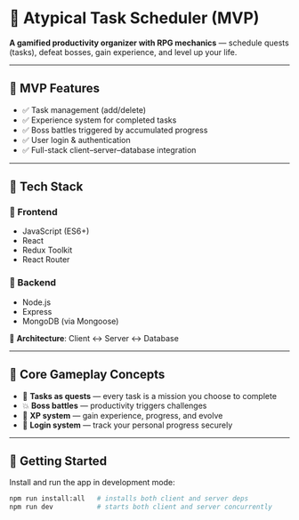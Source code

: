 # 🧙 Atypical Task Scheduler (MVP)

**A gamified productivity organizer with RPG mechanics** — schedule quests (tasks), defeat bosses, gain experience, and level up your life.

---

## 🚀 MVP Features

-   ✅ Task management (add/delete)
-   ✅ Experience system for completed tasks
-   ✅ Boss battles triggered by accumulated progress
-   ✅ User login & authentication
-   ✅ Full-stack client–server–database integration

---

## 🧱 Tech Stack

### 🔹 Frontend

-   JavaScript (ES6+)
-   React
-   Redux Toolkit
-   React Router

### 🔸 Backend

-   Node.js
-   Express
-   MongoDB (via Mongoose)

📐 **Architecture**: Client ↔ Server ↔ Database

---

## 🧩 Core Gameplay Concepts

-   📅 **Tasks as quests** — every task is a mission you choose to complete
-   💥 **Boss battles** — productivity triggers challenges
-   🧠 **XP system** — gain experience, progress, and evolve
-   🔐 **Login system** — track your personal progress securely

---

## 🧪 Getting Started

Install and run the app in development mode:

```bash
npm run install:all   # installs both client and server deps
npm run dev           # starts both client and server concurrently
```
